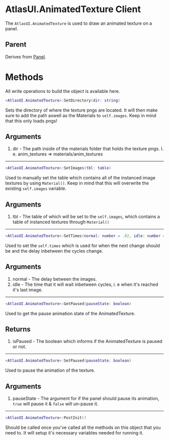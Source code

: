 # AtlasUI.AnimatedTexture <client>Client</client>

The `AtlasUI.AnimatedTexture` is used to draw an animated texture on a panel.

## Parent

Derives from [Panel](https://wiki.facepunch.com/gmod/Panel).

# Methods
All write operations to build the object is available here.

```lua
<AtlasUI.AnimatedTexture>:SetDirectory(dir: string)
```

Sets the directory of where the texture pngs are located. It will then make sure to add the path aswell as the Materials to `self.images`. Keep in mind that this only loads pngs!

## Arguments

1. dir - The path inside of the materials folder that holds the texture pngs. I. e. anim_textures => materials/anim_textures

---


```lua
<AtlasUI.AnimatedTexture>:SetImages(tbl: table)
```

Used to manually set the table which contains all of the instanced image textures by using `Material()`. Keep in mind that this will overwrite the existing `self.images` variable.

## Arguments

1. tbl - The table of which will be set to the `self.images`, which contains a table of instanced textures through `Material()`

---


```lua
<AtlasUI.AnimatedTexture>:SetTimes(normal: number = .02, idle: number = 1)
```

Used to set the `self.times` which is used for when the next change should be and the delay inbetween the cycles change.

## Arguments

1. normal - The delay between the images.
2. idle - The time that it will wait inbetween cycles, i. e when it's reached it's last image.

---


```lua
<AtlasUI.AnimatedTexture>:GetPaused(pauseState: boolean)
```

Used to get the pause animation state of the AnimatedTexture.

## Returns

1. isPaused - The boolean which informs if the AnimatedTexture is paused or not.

---


```lua
<AtlasUI.AnimatedTexture>:SetPaused(pauseState: boolean)
```

Used to pause the animation of the texture.

## Arguments

1. pauseState - The argument for if the panel should pause its animation, `true` will pause it & `false` will un-pause it.

---


```lua
<AtlasUI.AnimatedTexture>:PostInit()
```

Should be called once you've called all the methods on this object that you need to. It will setup it's necessary variables needed for running it.
